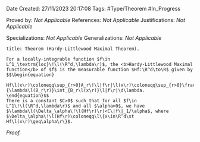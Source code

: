 <div class="topSpace"></div>

Date Created: 27/11/2023 20:17:08
Tags: #Type/Theorem #In_Progress

Proved by: <i>Not Applicable</i>
References: <i>Not Applicable</i>
Justifications: <i>Not Applicable</i>

Specializations: <i>Not Applicable</i>
Generalizations: <i>Not Applicable</i>

``` ad-Theorem
title: Theorem (Hardy-Littlewood Maximal Theorem).

For a locally-integrable function $f\in L^1_\textrm{loc}\!\l(\R^d,\lambda\r)$, the <b>Hardy-Littlewood Maximal function</b> of $f$ is the measurable function $Hf:\R^d\to\R$ given by
$$\begin{equation}
    Hf\l(x\r)\coloneqq\sup_{r>0}A_r\!\l|f\r|\l(x\r)\coloneqq\sup_{r>0}\frac{1}{\lambda\l(B_r\r)}\int_{B_r\l(x\r)}\l|f\r|\d\lambda.
\end{equation}$$
There is a constant $C>0$ such that for all $f\in L^1\!\l(\R^d,\lambda\r)$ and all $\alpha>0$, we have $\lambda\l(\Delta_\alpha\!\l(Hf\r)\r)<C\|f\|_1/\alpha$, where $\Delta_\alpha\!\l(Hf\r)\coloneqq\l\{x\in\R^d\st Hf\l(x\r)\geq\alpha\r\}$.

```

<i>Proof.</i> 
